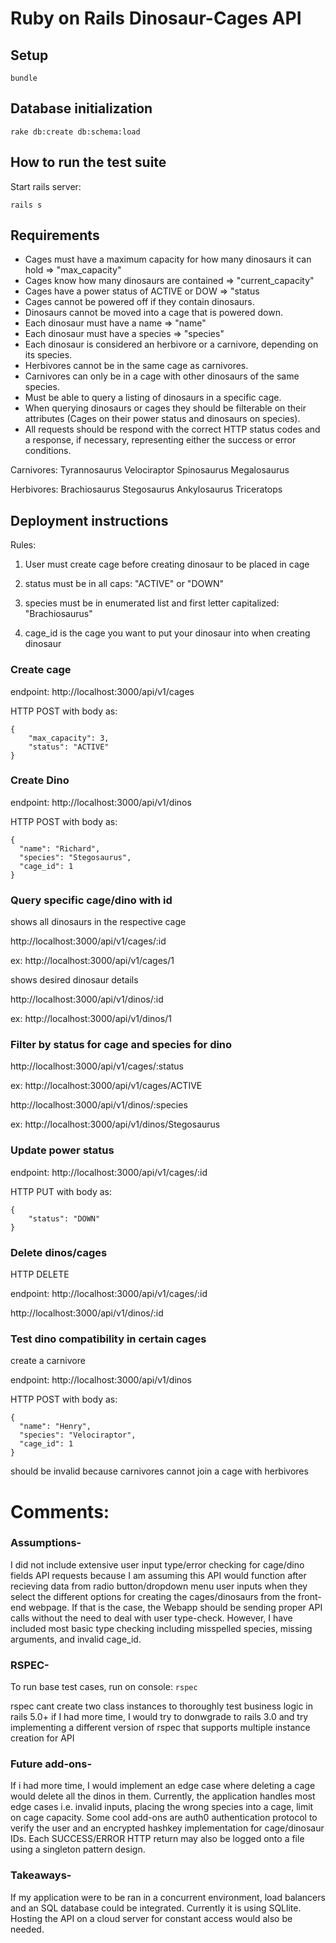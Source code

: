 # Ruby on Rails Dinosaur-Cages API

## Setup

`bundle`

## Database initialization

 `rake db:create db:schema:load`

## How to run the test suite

Start rails server:

 `rails s`

## Requirements
* Cages must have a maximum capacity for how many dinosaurs it can hold => "max_capacity"
* Cages know how many dinosaurs are contained => "current_capacity"
* Cages have a power status of ACTIVE or DOW => "status
* Cages cannot be powered off if they contain dinosaurs.
* Dinosaurs cannot be moved into a cage that is powered down.
* Each dinosaur must have a name => "name"
* Each dinosaur must have a species => "species"
* Each dinosaur is considered an herbivore or a carnivore, depending on its species.
* Herbivores cannot be in the same cage as carnivores.
* Carnivores can only be in a cage with other dinosaurs of the same species.
* Must be able to query a listing of dinosaurs in a specific cage.
* When querying dinosaurs or cages they should be filterable on their attributes (Cages on their power status and dinosaurs on species).
* All requests should be respond with the correct HTTP status codes and a response, if necessary, representing either the success or error conditions.

Carnivores:
Tyrannosaurus
Velociraptor
Spinosaurus
Megalosaurus

Herbivores:
Brachiosaurus
Stegosaurus
Ankylosaurus
Triceratops

## Deployment instructions
Rules:

1. User must create cage before creating dinosaur to be placed in cage

2. status must be in all caps: "ACTIVE" or "DOWN"

3. species must be in enumerated list and first letter capitalized: "Brachiosaurus"

4. cage_id is the cage you want to put your dinosaur into when creating dinosaur

### Create cage

endpoint: http://localhost:3000/api/v1/cages

HTTP POST with body as:

```
{
    "max_capacity": 3,
    "status": "ACTIVE"
}

```

### Create Dino

endpoint: http://localhost:3000/api/v1/dinos

HTTP POST with body as:
```
{
  "name": "Richard",
  "species": "Stegosaurus",
  "cage_id": 1
}
```

### Query specific cage/dino with id

shows all dinosaurs in the respective cage

http://localhost:3000/api/v1/cages/:id

ex: http://localhost:3000/api/v1/cages/1

shows desired dinosaur details

http://localhost:3000/api/v1/dinos/:id

ex: http://localhost:3000/api/v1/dinos/1


### Filter by status for cage and species for dino

http://localhost:3000/api/v1/cages/:status

ex: http://localhost:3000/api/v1/cages/ACTIVE

http://localhost:3000/api/v1/dinos/:species

ex: http://localhost:3000/api/v1/dinos/Stegosaurus


### Update power status

endpoint: http://localhost:3000/api/v1/cages/:id

HTTP PUT with body as:

```
{
    "status": "DOWN"
}

```

### Delete dinos/cages

HTTP DELETE 

endpoint: http://localhost:3000/api/v1/cages/:id

http://localhost:3000/api/v1/dinos/:id

### Test dino compatibility in certain cages

create a carnivore 

endpoint: http://localhost:3000/api/v1/dinos

HTTP POST with body as:
```
{
  "name": "Henry",
  "species": "Velociraptor",
  "cage_id": 1
}
```

should be invalid because carnivores cannot join a cage with herbivores



# Comments:
### Assumptions-

I did not include extensive user input type/error checking for cage/dino fields API requests because I am assuming this API would function after recieving data from radio button/dropdown menu user inputs when they select the different options for creating the cages/dinosaurs from the front-end webpage. If that is the case, the Webapp should be sending proper API calls without the need to deal with user type-check. However, I have included most basic type checking including misspelled species, missing arguments, and invalid cage_id.
### RSPEC-

To run base test cases, run on console: `rspec`

rspec cant create two class instances to thoroughly test business logic in rails 5.0+
if I had more time, I would try to donwgrade to rails 3.0 and try implementing a different version of rspec that supports multiple instance creation for API

### Future add-ons-
If i had more time, I would implement an edge case where deleting a cage would delete all the dinos in them.
Currently, the application handles most edge cases i.e. invalid inputs, placing the wrong species into a cage, limit on cage capacity. Some cool add-ons are auth0 authentication protocol to verify the user and an encrypted hashkey implementation for cage/dinosaur IDs. Each SUCCESS/ERROR HTTP return may also be logged onto a file using a singleton pattern design.

### Takeaways-
If my application were to be ran in a concurrent environment, load balancers and an SQL database could be integrated. Currently it is using SQLlite. Hosting the API on a cloud server for constant access would also be needed.




